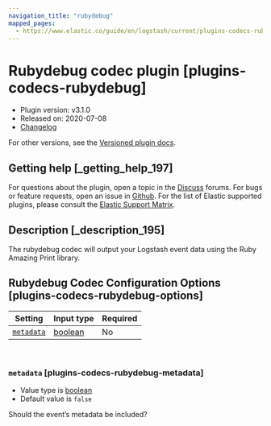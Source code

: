 ```yaml
---
navigation_title: "rubydebug"
mapped_pages:
  - https://www.elastic.co/guide/en/logstash/current/plugins-codecs-rubydebug.html
---
```


# Rubydebug codec plugin [plugins-codecs-rubydebug]


* Plugin version: v3.1.0
* Released on: 2020-07-08
* [Changelog](https://github.com/logstash-plugins/logstash-codec-rubydebug/blob/v3.1.0/CHANGELOG.md)

For other versions, see the [Versioned plugin docs](/vpr/codec-rubydebug-index.md).

## Getting help [_getting_help_197]

For questions about the plugin, open a topic in the [Discuss](http://discuss.elastic.co) forums. For bugs or feature requests, open an issue in [Github](https://github.com/logstash-plugins/logstash-codec-rubydebug). For the list of Elastic supported plugins, please consult the [Elastic Support Matrix](https://www.elastic.co/support/matrix#logstash_plugins).


## Description [_description_195]

The rubydebug codec will output your Logstash event data using the Ruby Amazing Print library.


## Rubydebug Codec Configuration Options [plugins-codecs-rubydebug-options]

| Setting | Input type | Required |
| --- | --- | --- |
| [`metadata`](plugins-codecs-rubydebug.md#plugins-codecs-rubydebug-metadata) | [boolean](value-types.md#boolean) | No |

 

### `metadata` [plugins-codecs-rubydebug-metadata]

* Value type is [boolean](value-types.md#boolean)
* Default value is `false`

Should the event’s metadata be included?



